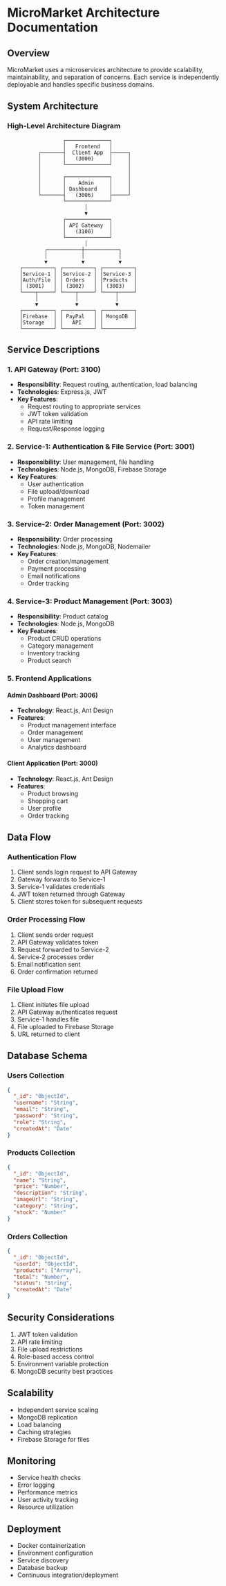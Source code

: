 # MicroMarket Architecture Documentation

## Overview
MicroMarket uses a microservices architecture to provide scalability, maintainability, and separation of concerns. Each service is independently deployable and handles specific business domains.

## System Architecture

### High-Level Architecture Diagram
```
                  ┌──────────────┐
                  │   Frontend   │
          ┌───────┤  Client App  ├─────┐
          │       │   (3000)     │     │
          │       └──────────────┘     │
          │                            │
          │       ┌──────────────┐     │
          │       │    Admin     │     │
          │       │ Dashboard    │     │
          └───────┤   (3006)     ├─────┘
                  └──────────────┘
                         │
                         ▼
                  ┌──────────────┐
                  │ API Gateway  │
                  │   (3100)     │
                  └──────────────┘
                         │
            ┌───────────┼───────────┐
            │           │           │
            ▼           ▼           ▼
    ┌──────────┐ ┌──────────┐ ┌──────────┐
    │Service-1 │ │Service-2 │ │Service-3 │
    │Auth/File │ │ Orders   │ │Products  │
    │ (3001)   │ │ (3002)   │ │ (3003)   │
    └────┬─────┘ └────┬─────┘ └────┬─────┘
         │            │            │
         ▼            ▼            ▼
    ┌──────────┐ ┌──────────┐ ┌──────────┐
    │Firebase  │ │ PayPal   │ │ MongoDB  │
    │Storage   │ │   API    │ │          │
    └──────────┘ └──────────┘ └──────────┘
```

## Service Descriptions

### 1. API Gateway (Port: 3100)
- **Responsibility**: Request routing, authentication, load balancing
- **Technologies**: Express.js, JWT
- **Key Features**:
  - Request routing to appropriate services
  - JWT token validation
  - API rate limiting
  - Request/Response logging

### 2. Service-1: Authentication & File Service (Port: 3001)
- **Responsibility**: User management, file handling
- **Technologies**: Node.js, MongoDB, Firebase Storage
- **Key Features**:
  - User authentication
  - File upload/download
  - Profile management
  - Token management

### 3. Service-2: Order Management (Port: 3002)
- **Responsibility**: Order processing
- **Technologies**: Node.js, MongoDB, Nodemailer
- **Key Features**:
  - Order creation/management
  - Payment processing
  - Email notifications
  - Order tracking

### 4. Service-3: Product Management (Port: 3003)
- **Responsibility**: Product catalog
- **Technologies**: Node.js, MongoDB
- **Key Features**:
  - Product CRUD operations
  - Category management
  - Inventory tracking
  - Product search

### 5. Frontend Applications
#### Admin Dashboard (Port: 3006)
- **Technology**: React.js, Ant Design
- **Features**:
  - Product management interface
  - Order management
  - User management
  - Analytics dashboard

#### Client Application (Port: 3000)
- **Technology**: React.js, Ant Design
- **Features**:
  - Product browsing
  - Shopping cart
  - User profile
  - Order tracking

## Data Flow

### Authentication Flow
1. Client sends login request to API Gateway
2. Gateway forwards to Service-1
3. Service-1 validates credentials
4. JWT token returned through Gateway
5. Client stores token for subsequent requests

### Order Processing Flow
1. Client sends order request
2. API Gateway validates token
3. Request forwarded to Service-2
4. Service-2 processes order
5. Email notification sent
6. Order confirmation returned

### File Upload Flow
1. Client initiates file upload
2. API Gateway authenticates request
3. Service-1 handles file
4. File uploaded to Firebase Storage
5. URL returned to client

## Database Schema

### Users Collection
```json
{
  "_id": "ObjectId",
  "username": "String",
  "email": "String",
  "password": "String",
  "role": "String",
  "createdAt": "Date"
}
```

### Products Collection
```json
{
  "_id": "ObjectId",
  "name": "String",
  "price": "Number",
  "description": "String",
  "imageUrl": "String",
  "category": "String",
  "stock": "Number"
}
```

### Orders Collection
```json
{
  "_id": "ObjectId",
  "userId": "ObjectId",
  "products": ["Array"],
  "total": "Number",
  "status": "String",
  "createdAt": "Date"
}
```

## Security Considerations
1. JWT token validation
2. API rate limiting
3. File upload restrictions
4. Role-based access control
5. Environment variable protection
6. MongoDB security best practices

## Scalability
- Independent service scaling
- MongoDB replication
- Load balancing
- Caching strategies
- Firebase Storage for files

## Monitoring
- Service health checks
- Error logging
- Performance metrics
- User activity tracking
- Resource utilization

## Deployment
- Docker containerization
- Environment configuration
- Service discovery
- Database backup
- Continuous integration/deployment
